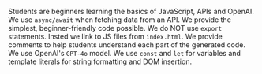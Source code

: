 Students are beginners learning the basics of JavaScript, APIs and OpenAI.
We use `async/await` when fetching data from an API.
We provide the simplest, beginner-friendly code possible.
We do NOT use `export` statements. Insted we link to JS files from `index.html`.
We provide comments to help students understand each part of the generated code.
We use OpenAI's `GPT-4o` model.
We use `const` and `let` for variables and template literals for string formatting and DOM insertion.
